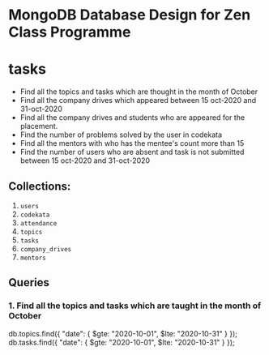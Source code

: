 # MongoDB Database Design for Zen Class Programme


# tasks
  - Find all the topics and tasks which are thought in the month of October
  - Find all the company drives which appeared between 15 oct-2020 and 31-oct-2020
  - Find all the company drives and students who are appeared for the placement.
  - Find the number of problems solved by the user in codekata
  - Find all the mentors with who has the mentee's count more than 15
  - Find the number of users who are absent and task is not submitted between 15 oct-2020 and 31-oct-2020

## Collections:
1. `users`
2. `codekata`
3. `attendance`
4. `topics`
5. `tasks`
6. `company_drives`
7. `mentors`

## Queries

### 1. Find all the topics and tasks which are taught in the month of October


db.topics.find({ "date": { $gte: "2020-10-01", $lte: "2020-10-31" } });
db.tasks.find({ "date": { $gte: "2020-10-01", $lte: "2020-10-31" } });
